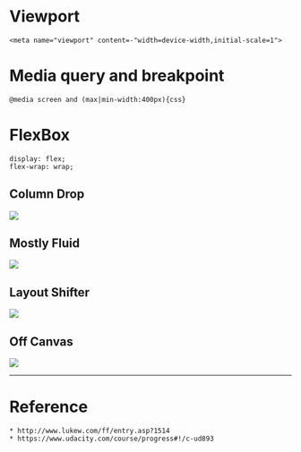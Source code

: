 # Viewport 

    <meta name="viewport" content=-"width=device-width,initial-scale=1">

# Media query and breakpoint

    @media screen and (max|min-width:400px){css}

# FlexBox

    display: flex;
    flex-wrap: wrap;

## Column Drop

<img src="http://static.lukew.com/md-patterns2.png"/>

## Mostly Fluid

<img src="http://static.lukew.com/md-patterns1.png"/>

## Layout Shifter 

<img src="http://static.lukew.com/md-patterns3.png"/>

## Off Canvas 

<img src="http://static.lukew.com/md-patterns7.png"/>

----

# Reference

    * http://www.lukew.com/ff/entry.asp?1514
    * https://www.udacity.com/course/progress#!/c-ud893
